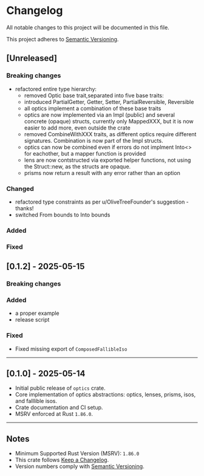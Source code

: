 # Changelog

All notable changes to this project will be documented in this file.

This project adheres to [Semantic Versioning](https://semver.org/spec/v2.0.0.html).

## [Unreleased]

### Breaking changes
  - refactored entire type hierarchy:
    - removed Optic base trait,separated into five base traits:
    - introduced PartialGetter, Getter, Setter, PartialReversible, Reversible
    - all optics implement a combination of these base traits
    - optics are now implemented via an Impl (public) and several concrete (opaque) structs, currently only MappedXXX, but it is now easier to add more, even outside the crate
    - removed CombineWithXXX traits, as different optics require different signatures. Combination is now part of the Impl structs.
    - optics can now be combined even if errors do not implment Into<> for eachother, but a mapper function is provided
    - lens are now contstructed via exported helper functions, not using the Struct::new, as the structs are opaque.
    - prisms now return a result with any error rather than an option
### Changed
  - refactored type constraints as per u/OliveTreeFounder's suggestion - thanks!
  - switched From bounds to Into bounds
### Added
### Fixed


## [0.1.2] - 2025-05-15

### Breaking changes
### Added
  - a proper example
  - release script
### Fixed
  - Fixed missing export of `ComposedFallibleIso`

---

## [0.1.0] - 2025-05-14

- Initial public release of `optics` crate.
- Core implementation of optics abstractions: optics, lenses, prisms, isos, and falllible isos.
- Crate documentation and CI setup.
- MSRV enforced at Rust `1.86.0`.

---

## Notes

- Minimum Supported Rust Version (MSRV): `1.86.0`
- This crate follows [Keep a Changelog](https://keepachangelog.com/en/1.0.0/).
- Version numbers comply with [Semantic Versioning](https://semver.org/spec/v2.0.0.html).

